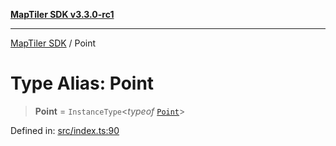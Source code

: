 [**MapTiler SDK v3.3.0-rc1**](../README.md)

***

[MapTiler SDK](../README.md) / Point

# Type Alias: Point

> **Point** = `InstanceType`\<*typeof* [`Point`](../variables/Point.md)\>

Defined in: [src/index.ts:90](https://github.com/maptiler/maptiler-sdk-js/blob/d9cb958ebf063ecde2f6f583eb172e5a83460e6a/src/index.ts#L90)
